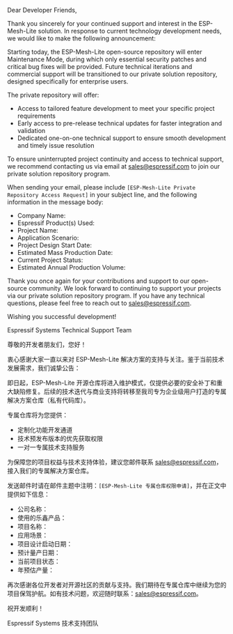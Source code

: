 Dear Developer Friends,

Thank you sincerely for your continued support and interest in the ESP-Mesh-Lite solution. In response to current technology development needs, we would like to make the following announcement:

Starting today, the ESP-Mesh-Lite open-source repository will enter Maintenance Mode, during which only essential security patches and critical bug fixes will be provided. Future technical iterations and commercial support will be transitioned to our private solution repository, designed specifically for enterprise users.

The private repository will offer:

* Access to tailored feature development to meet your specific project requirements
* Early access to pre-release technical updates for faster integration and validation
* Dedicated one-on-one technical support to ensure smooth development and timely issue resolution

To ensure uninterrupted project continuity and access to technical support, we recommend contacting us via email at [sales@espressif.com](sales@espressif.com) to join our private solution repository program.

When sending your email, please include `[ESP-Mesh-Lite Private Repository Access Request]` in your subject line, and the following information in the message body:

* Company Name:
* Espressif Product(s) Used:
* Project Name:
* Application Scenario:
* Project Design Start Date:
* Estimated Mass Production Date:
* Current Project Status:
* Estimated Annual Production Volume:

Thank you once again for your contributions and support to our open-source community. We look forward to continuing to support your projects via our private solution repository program. If you have any technical questions, please feel free to reach out to [sales@espressif.com](sales@espressif.com).

Wishing you successful development!

Espressif Systems Technical Support Team


尊敬的开发者朋友们，您好！

衷心感谢大家一直以来对 ESP-Mesh-Lite 解决方案的支持与关注。鉴于当前技术发展需求，我们诚挚公告：

即日起，ESP-Mesh-Lite 开源仓库将进入维护模式，仅提供必要的安全补丁和重大缺陷修复。后续的技术迭代与商业支持将转移至我司专为企业级用户打造的专属解决方案仓库（私有代码库）。

专属仓库将为您提供：

* 定制化功能开发通道
* 技术预发布版本的优先获取权限
* 一对一专属技术支持服务

为保障您的项目权益与技术支持体验，建议您邮件联系 [sales@espressif.com](sales@espressif.com)，接入我们的专属解决方案仓库。

发送邮件时请在邮件主题中注明：`[ESP-Mesh-Lite 专属仓库权限申请]`，并在正文中提供如下信息：

* 公司名称：
* 使用的乐鑫产品：
* 项目名称：
* 应用场景：
* 项目设计启动日期：
* 预计量产日期：
* 当前项目状态：
* 年预估产量：

再次感谢各位开发者对开源社区的贡献与支持。我们期待在专属仓库中继续为您的项目保驾护航。如有技术问题，欢迎随时联系：[sales@espressif.com](sales@espressif.com)。

祝开发顺利！

Espressif Systems 技术支持团队